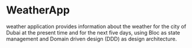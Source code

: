 # WeatherApp
weather application provides information about the weather for the city of Dubai at the present time and for the next five days, using Bloc as state management and Domain driven design (DDD) as design architecture.
